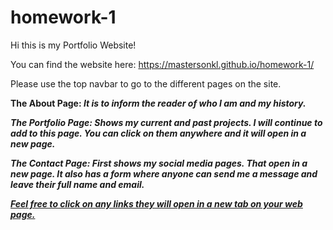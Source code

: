 # homework-1
Hi this is my Portfolio Website!

You can find the website here: https://mastersonkl.github.io/homework-1/


Please use the top navbar to go to the different pages on the site. 

<b > The About Page:
<i> It is to inform the reader of who I am and my history.

<b>The Portfolio Page: 
<i>Shows my current and past projects. I will continue to add to this page. You can click on them anywhere and it will open in a new page.

<b>The Contact Page: 
<i>First shows my social media pages. That open in a new page. 
It also has a form where anyone can send me a message and leave their full name and email. 

<u> Feel free to click on any links they will open in a new tab on your web page.



